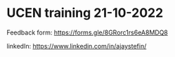 # UCEN training 21-10-2022

Feedback form: https://forms.gle/8GRorc1rs6eA8MDQ8

linkedIn: https://www.linkedin.com/in/ajaystefin/
